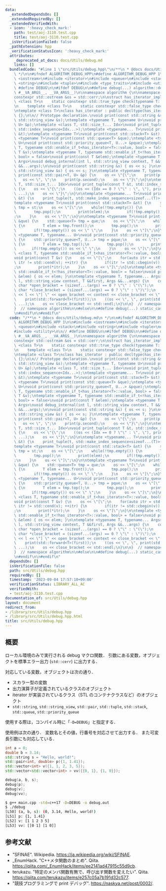 ```yaml
---
data:
  _extendedDependsOn: []
  _extendedRequiredBy: []
  _extendedVerifiedWith:
  - icon: ':heavy_check_mark:'
    path: test/aoj-3110.test.cpp
    title: test/aoj-3110.test.cpp
  _isVerificationFailed: false
  _pathExtension: hpp
  _verificationStatusIcon: ':heavy_check_mark:'
  attributes:
    _deprecated_at_docs: docs/Utils/debug.md
    links: []
  bundledCode: "#line 1 \"src/Utils/debug.hpp\"\n/**\n * @docs docs/Utils/debug.md\n\
    \ */\n\n#ifndef ALGORITHM_DEBUG_HPP\n#define ALGORITHM_DEBUG_HPP 1\n\n#include\
    \ <iostream>\n#include <iterator>\n#include <queue>\n#include <stack>\n#include\
    \ <string>\n#include <tuple>\n#include <type_traits>\n#include <utility>\n\n//\
    \ #define DEBUG\n\n#ifdef DEBUG\n\n#define debug(...) algorithm::debug::debug_internal(__LINE__,\
    \ #__VA_ARGS__, __VA_ARGS__)\n\nnamespace algorithm {\n\nnamespace debug {\n\n\
    constexpr std::ostream &os = std::cerr;\n\nstruct has_iterator_impl {\n    template\
    \ <class T>\n    static constexpr std::true_type check(typename T::iterator *);\n\
    \n    template <class T>\n    static constexpr std::false_type check(...);\n};\n\
    \ntemplate <class T>\nclass has_iterator : public decltype(has_iterator_impl::check<T>(nullptr))\
    \ {};\n\n// Prototype declaration.\nvoid print(const std::string &s);\nvoid print(const\
    \ std::string_view &s);\ntemplate <typename T, typename U>\nvoid print(const std::pair<T,\
    \ U> &p);\ntemplate <class T, std::size_t... Idx>\nvoid print_tuple(const T &t,\
    \ std::index_sequence<Idx...>);\ntemplate <typename... T>\nvoid print(const std::tuple<T...>\
    \ &t);\ntemplate <typename T>\nvoid print(const std::stack<T> &st);\ntemplate\
    \ <typename T>\nvoid print(const std::queue<T> &que);\ntemplate <typename T, typename...\
    \ U>\nvoid print(const std::priority_queue<T, U...> &pque);\ntemplate <typename\
    \ T, typename std::enable_if_t<has_iterator<T>::value, bool> = false>\nvoid print(const\
    \ T &v);\ntemplate <typename T, typename std::enable_if_t<!has_iterator<T>::value,\
    \ bool> = false>\nvoid print(const T &elem);\ntemplate <typename T, typename...\
    \ Args>\nvoid debug_internal(int l, std::string_view context, T &&first, Args\
    \ &&...args);\n\nvoid print(const std::string &s) { os << s; }\n\nvoid print(const\
    \ std::string_view &s) { os << s; }\n\ntemplate <typename T, typename U>\nvoid\
    \ print(const std::pair<T, U> &p) {\n    os << \"{\";\n    print(p.first);\n \
    \   os << \", \";\n    print(p.second);\n    os << \"}\";\n}\n\ntemplate <class\
    \ T, std::size_t... Idx>\nvoid print_tuple(const T &t, std::index_sequence<Idx...>)\
    \ {\n    os << \"{\";\n    ((os << (Idx == 0 ? \"\" : \", \"), print(std::get<Idx>(t))),\
    \ ...);\n    os << \"}\";\n}\n\ntemplate <typename... T>\nvoid print(const std::tuple<T...>\
    \ &t) {\n    print_tuple(t, std::make_index_sequence<sizeof...(T)>());\n}\n\n\
    template <typename T>\nvoid print(const std::stack<T> &st) {\n    std::stack<T>\
    \ tmp = st;\n    os << \"[\";\n    while(!tmp.empty()) {\n        T elem = tmp.top();\n\
    \        tmp.pop();\n        print(elem);\n        if(!tmp.empty()) os << \" \"\
    ;\n    }\n    os << \"]\";\n}\n\ntemplate <typename T>\nvoid print(const std::queue<T>\
    \ &que) {\n    std::queue<T> tmp = que;\n    os << \"[\";\n    while(!tmp.empty())\
    \ {\n        T elem = tmp.front();\n        tmp.pop();\n        print(elem);\n\
    \        if(!tmp.empty()) os << \" \";\n    }\n    os << \"]\";\n}\n\ntemplate\
    \ <typename T, typename... U>\nvoid print(const std::priority_queue<T, U...> &pque)\
    \ {\n    std::priority_queue<T, U...> tmp = pque;\n    os << \"[\";\n    while(!tmp.empty())\
    \ {\n        T elem = tmp.top();\n        tmp.pop();\n        print(elem);\n \
    \       if(!tmp.empty()) os << \" \";\n    }\n    os << \"]\";\n}\n\ntemplate\
    \ <class T, typename std::enable_if_t<has_iterator<T>::value, bool> = false>\n\
    void print(const T &v) {\n    os << \"[\";\n    for(auto itr = std::cbegin(v);\
    \ itr != std::cend(v); ++itr) {\n        if(itr != std::cbegin(v)) os << \" \"\
    ;\n        print(*itr);\n    }\n    os << \"]\";\n}\n\ntemplate <typename T, typename\
    \ std::enable_if_t<!has_iterator<T>::value, bool> = false>\nvoid print(const T\
    \ &elem) { os << elem; }\n\ntemplate <typename T, typename... Args>\nvoid debug_internal(int\
    \ l, std::string_view context, T &&first, Args &&...args) {\n    constexpr const\
    \ char *open_bracket = (sizeof...(args) == 0 ? \"\" : \"(\");\n    constexpr const\
    \ char *close_bracket = (sizeof...(args) == 0 ? \"\" : \")\");\n    os << \"[L\"\
    \ << l << \"] \" << open_bracket << context << close_bracket << \": \" << open_bracket;\n\
    \    print(std::forward<T>(first));\n    ((os << \", \", print(std::forward<Args>(args))),\
    \ ...);\n    os << close_bracket << std::endl;\n}\n\n}  // namespace debug\n\n\
    }  // namespace algorithm\n\n#else\n\n#define debug(...) static_cast<void>(0)\n\
    \n#endif\n\n#endif\n"
  code: "/**\n * @docs docs/Utils/debug.md\n */\n\n#ifndef ALGORITHM_DEBUG_HPP\n#define\
    \ ALGORITHM_DEBUG_HPP 1\n\n#include <iostream>\n#include <iterator>\n#include\
    \ <queue>\n#include <stack>\n#include <string>\n#include <tuple>\n#include <type_traits>\n\
    #include <utility>\n\n// #define DEBUG\n\n#ifdef DEBUG\n\n#define debug(...) algorithm::debug::debug_internal(__LINE__,\
    \ #__VA_ARGS__, __VA_ARGS__)\n\nnamespace algorithm {\n\nnamespace debug {\n\n\
    constexpr std::ostream &os = std::cerr;\n\nstruct has_iterator_impl {\n    template\
    \ <class T>\n    static constexpr std::true_type check(typename T::iterator *);\n\
    \n    template <class T>\n    static constexpr std::false_type check(...);\n};\n\
    \ntemplate <class T>\nclass has_iterator : public decltype(has_iterator_impl::check<T>(nullptr))\
    \ {};\n\n// Prototype declaration.\nvoid print(const std::string &s);\nvoid print(const\
    \ std::string_view &s);\ntemplate <typename T, typename U>\nvoid print(const std::pair<T,\
    \ U> &p);\ntemplate <class T, std::size_t... Idx>\nvoid print_tuple(const T &t,\
    \ std::index_sequence<Idx...>);\ntemplate <typename... T>\nvoid print(const std::tuple<T...>\
    \ &t);\ntemplate <typename T>\nvoid print(const std::stack<T> &st);\ntemplate\
    \ <typename T>\nvoid print(const std::queue<T> &que);\ntemplate <typename T, typename...\
    \ U>\nvoid print(const std::priority_queue<T, U...> &pque);\ntemplate <typename\
    \ T, typename std::enable_if_t<has_iterator<T>::value, bool> = false>\nvoid print(const\
    \ T &v);\ntemplate <typename T, typename std::enable_if_t<!has_iterator<T>::value,\
    \ bool> = false>\nvoid print(const T &elem);\ntemplate <typename T, typename...\
    \ Args>\nvoid debug_internal(int l, std::string_view context, T &&first, Args\
    \ &&...args);\n\nvoid print(const std::string &s) { os << s; }\n\nvoid print(const\
    \ std::string_view &s) { os << s; }\n\ntemplate <typename T, typename U>\nvoid\
    \ print(const std::pair<T, U> &p) {\n    os << \"{\";\n    print(p.first);\n \
    \   os << \", \";\n    print(p.second);\n    os << \"}\";\n}\n\ntemplate <class\
    \ T, std::size_t... Idx>\nvoid print_tuple(const T &t, std::index_sequence<Idx...>)\
    \ {\n    os << \"{\";\n    ((os << (Idx == 0 ? \"\" : \", \"), print(std::get<Idx>(t))),\
    \ ...);\n    os << \"}\";\n}\n\ntemplate <typename... T>\nvoid print(const std::tuple<T...>\
    \ &t) {\n    print_tuple(t, std::make_index_sequence<sizeof...(T)>());\n}\n\n\
    template <typename T>\nvoid print(const std::stack<T> &st) {\n    std::stack<T>\
    \ tmp = st;\n    os << \"[\";\n    while(!tmp.empty()) {\n        T elem = tmp.top();\n\
    \        tmp.pop();\n        print(elem);\n        if(!tmp.empty()) os << \" \"\
    ;\n    }\n    os << \"]\";\n}\n\ntemplate <typename T>\nvoid print(const std::queue<T>\
    \ &que) {\n    std::queue<T> tmp = que;\n    os << \"[\";\n    while(!tmp.empty())\
    \ {\n        T elem = tmp.front();\n        tmp.pop();\n        print(elem);\n\
    \        if(!tmp.empty()) os << \" \";\n    }\n    os << \"]\";\n}\n\ntemplate\
    \ <typename T, typename... U>\nvoid print(const std::priority_queue<T, U...> &pque)\
    \ {\n    std::priority_queue<T, U...> tmp = pque;\n    os << \"[\";\n    while(!tmp.empty())\
    \ {\n        T elem = tmp.top();\n        tmp.pop();\n        print(elem);\n \
    \       if(!tmp.empty()) os << \" \";\n    }\n    os << \"]\";\n}\n\ntemplate\
    \ <class T, typename std::enable_if_t<has_iterator<T>::value, bool> = false>\n\
    void print(const T &v) {\n    os << \"[\";\n    for(auto itr = std::cbegin(v);\
    \ itr != std::cend(v); ++itr) {\n        if(itr != std::cbegin(v)) os << \" \"\
    ;\n        print(*itr);\n    }\n    os << \"]\";\n}\n\ntemplate <typename T, typename\
    \ std::enable_if_t<!has_iterator<T>::value, bool> = false>\nvoid print(const T\
    \ &elem) { os << elem; }\n\ntemplate <typename T, typename... Args>\nvoid debug_internal(int\
    \ l, std::string_view context, T &&first, Args &&...args) {\n    constexpr const\
    \ char *open_bracket = (sizeof...(args) == 0 ? \"\" : \"(\");\n    constexpr const\
    \ char *close_bracket = (sizeof...(args) == 0 ? \"\" : \")\");\n    os << \"[L\"\
    \ << l << \"] \" << open_bracket << context << close_bracket << \": \" << open_bracket;\n\
    \    print(std::forward<T>(first));\n    ((os << \", \", print(std::forward<Args>(args))),\
    \ ...);\n    os << close_bracket << std::endl;\n}\n\n}  // namespace debug\n\n\
    }  // namespace algorithm\n\n#else\n\n#define debug(...) static_cast<void>(0)\n\
    \n#endif\n\n#endif\n"
  dependsOn: []
  isVerificationFile: false
  path: src/Utils/debug.hpp
  requiredBy: []
  timestamp: '2023-09-04 17:57:10+09:00'
  verificationStatus: LIBRARY_ALL_AC
  verifiedWith:
  - test/aoj-3110.test.cpp
documentation_of: src/Utils/debug.hpp
layout: document
redirect_from:
- /library/src/Utils/debug.hpp
- /library/src/Utils/debug.hpp.html
title: src/Utils/debug.hpp
---
```

## 概要

ローカル環境のみで実行される debug マクロ関数．
引数にある変数，オブジェクトを標準エラー出力 (`std::cerr`) に出力する．

対応している変数，オブジェクトは次の通り．

- スカラー型の変数
- 出力演算子が定義されているクラスのオブジェクト
- iterator が実装されているクラス（STL のコンテナクラスなど）のオブジェクト
- `std::string`, `std::string_view`, `std::pair`, `std::tuple`, `std::stack`, `std::queue`, `std::priority_queue`

使用する際は，コンパイル時に「`-D=DEBUG`」と指定する．

使用例は次の通り．
変数名とその値，行番号を対応させて出力する．
また可変長引数にも対応している．

```main.cpp
int a = 0;
double b = 3.14;
std::string s = "Hello, world!";
std::pair<int, double> p({1, 1.41});
std::vector<int> v({1, 1, 2, 3, 5});
std::vector<std::vector<int> > vv({{0, 1}, {1, 0}});

debug(a, b, s);
debug(p);
debug(v);
debug(vv);
`````

```bash
$ g++ main.cpp -std=c++17 -D=DEBUG -o debug.out
$ ./debug
[L50] (a, b, s): (0, 3.14, Hello, world!)
[L51] p: {1, 1.41}
[L52] v: [1 1 2 3 5]
[L53] vv: [[0 1] [1 0]]
``````


## 参考文献

- "SFINAE". Wikipedia. <https://ja.wikipedia.org/wiki/SFINAE>.
- _EnumHack. "C++メタ関数のまとめ". Qiita. <https://qiita.com/_EnumHack/items/ee2141ad47915c55d9cb>.
- terukazu. "特定のメンバ関数有無で、呼び出す関数を変えたい". Qiita. <https://qiita.com/terukazu/items/e257c05a7b191d32c577>.
- "競技プログラミングで print デバッグ". <https://naskya.net/post/0002/>.
